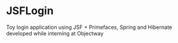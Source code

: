 # JSFLogin
Toy login application using JSF + Primefaces, Spring and Hibernate developed while interning at Objectway
